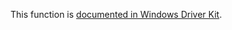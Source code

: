 This function is [documented in Windows Driver Kit](https://learn.microsoft.com/en-us/windows-hardware/drivers/ddi/ntifs/nf-ntifs-rtlqueryprocessplaceholdercompatibilitymode).
